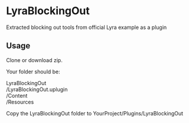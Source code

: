 # LyraBlockingOut
Extracted blocking out tools from official Lyra example as a plugin


## Usage

Clone or download zip.

Your folder should be:

LyraBlockingOut  
  /LyraBlockingOut.uplugin  
  /Content  
  /Resources  

Copy the LyraBlockingOut folder to YourProject/Plugins/LyraBlockingOut
